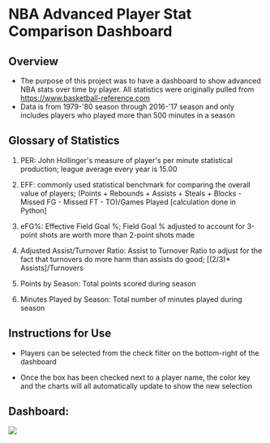 # NBA Advanced Player Stat Comparison Dashboard

## Overview

- The purpose of this project was to have a dashboard to show advanced NBA stats over time by player. All statistics were originally pulled from https://www.basketball-reference.com
- Data is from 1979-'80 season through 2016-'17 season and only includes players who played more than 500 minutes in a season

## Glossary of Statistics

1) PER: John Hollinger's measure of player's per minute statistical production; league average every year is 15.00

2) EFF: commonly used statistical benchmark for comparing the overall value of players; (Points + Rebounds + Assists + Steals + Blocks - Missed FG - Missed FT - TO)/Games Played [calculation done in Python]

3) eFG%: Effective Field Goal %; Field Goal % adjusted to account for 3-point shots are worth more than 2-point shots made

4) Adjusted Assist/Turnover Ratio: Assist to Turnover Ratio to adjust for the fact that turnovers do more harm than assists do good; [(2/3)* Assists]/Turnovers

5) Points by Season: Total points scored during season

6) Minutes Played by Season: Total number of minutes played during season

## Instructions for Use

- Players can be selected from the check filter on the bottom-right of the dashboard

- Once the box has been checked next to a player name, the color key and the charts will all automatically update to show the new selection

## Dashboard:

<div class='tableauPlaceholder' id='viz1509495564550' style='position: relative'><noscript><a href='https://public.tableau.com/views/NBA_Advanced_Player_Stats/StatDashboard?:embed=y&:display_count=yes'><img alt=' ' src='https:&#47;&#47;public.tableau.com&#47;static&#47;images&#47;NB&#47;NBA_Advanced_Player_Stats&#47;StatDashboard&#47;1_rss.png' style='border: none' /></a></noscript><object class='tableauViz'  style='display:none;'><param name='host_url' value='https%3A%2F%2Fpublic.tableau.com%2F' /> <param name='embed_code_version' value='3' /> <param name='site_root' value='' /><param name='name' value='NBA_Advanced_Player_Stats&#47;StatDashboard' /><param name='tabs' value='yes' /><param name='toolbar' value='yes' /><param name='static_image' value='https:&#47;&#47;public.tableau.com&#47;static&#47;images&#47;NB&#47;NBA_Advanced_Player_Stats&#47;StatDashboard&#47;1.png' /> <param name='animate_transition' value='yes' /><param name='display_static_image' value='yes' /><param name='display_spinner' value='yes' /><param name='display_overlay' value='yes' /><param name='display_count' value='yes' /><param name='filter' value='publish=yes' /></object></div>